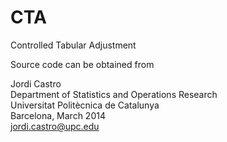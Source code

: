 # CTA
Controlled Tabular Adjustment

Source code can be obtained from

Jordi Castro  
Department of Statistics and Operations Research  
Universitat Politècnica de Catalunya  
Barcelona, March 2014  
jordi.castro@upc.edu

